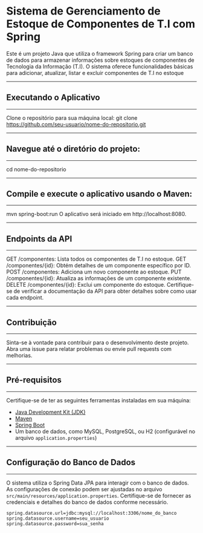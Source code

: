 # Sistema de Gerenciamento de Estoque de Componentes de T.I com Spring

Este é um projeto Java que utiliza o framework Spring para criar um banco de dados para armazenar informações sobre estoques de componentes de Tecnologia da Informação (T.I). O sistema oferece funcionalidades básicas para adicionar, atualizar, listar e excluir componentes de T.I no estoque


---------------------------------------
## Executando o Aplicativo
---------------------------------------
Clone o repositório para sua máquina local:
git clone https://github.com/seu-usuario/nome-do-repositorio.git


---------------------------------------
## Navegue até o diretório do projeto:
---------------------------------------
cd nome-do-repositorio


---------------------------------------
## Compile e execute o aplicativo usando o Maven:
---------------------------------------
mvn spring-boot:run
O aplicativo será iniciado em http://localhost:8080.


---------------------------------------
## Endpoints da API
---------------------------------------
GET /componentes: Lista todos os componentes de T.I no estoque.
GET /componentes/{id}: Obtém detalhes de um componente específico por ID.
POST /componentes: Adiciona um novo componente ao estoque.
PUT /componentes/{id}: Atualiza as informações de um componente existente.
DELETE /componentes/{id}: Exclui um componente do estoque.
Certifique-se de verificar a documentação da API para obter detalhes sobre como usar cada endpoint.


---------------------------------------
## Contribuição
---------------------------------------
Sinta-se à vontade para contribuir para o desenvolvimento deste projeto. Abra uma issue para relatar problemas ou envie pull requests com melhorias.


---------------------------------------
## Pré-requisitos
---------------------------------------
Certifique-se de ter as seguintes ferramentas instaladas em sua máquina:

- [Java Development Kit (JDK)](https://www.oracle.com/java/technologies/javase-downloads.html)
- [Maven](https://maven.apache.org/download.cgi)
- [Spring Boot](https://spring.io/projects/spring-boot)
- Um banco de dados, como MySQL, PostgreSQL, ou H2 (configurável no arquivo `application.properties`)


---------------------------------------
## Configuração do Banco de Dados
---------------------------------------
O sistema utiliza o Spring Data JPA para interagir com o banco de dados. As configurações de conexão podem ser ajustadas no arquivo `src/main/resources/application.properties`. Certifique-se de fornecer as credenciais e detalhes do banco de dados conforme necessário.

```properties
spring.datasource.url=jdbc:mysql://localhost:3306/nome_do_banco
spring.datasource.username=seu_usuario
spring.datasource.password=sua_senha
